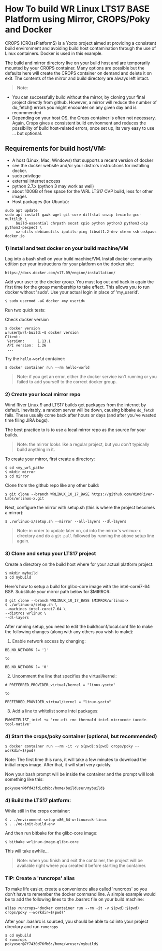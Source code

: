 # How To build WR Linux LTS17 BASE Platform using Mirror, CROPS/Poky and Docker

CROPS (CROssPlatformS) is a Yocto project aimed at providing a consistent build environment and avoiding build host contamination through the use of Linux containers. Docker is used in this example.

The build and mirror directory live on your build host and are temporarily mounted by your CROPS container. Many options are possible but the defaults here will create the CROPS container on demand and delete it on exit. The contents of the mirror and build directory are always left intact.

>Note: 
- You can successfully build without the mirror, by cloning your final project directly from github. However, a mirror will reduce the number of do_fetch() errors you might encounter on any given day and is recommended.
- Depending on your host OS, the Crops container is often not necessary. Again, Crops gives a consistent build environment and reduces the possibility of build host-related errors, once set up, its very easy to use ... but optional.


## Requirements for build host/VM:
- A host (Linux, Mac, Windows) that supports a recent version of docker
- see the docker website and/or your distro's instructions for installing docker.
- sudo privilege
- external internet access
- python 2.7.x (python 3 may work as well)
- about 100GB of free space for the WRL LTS17 OVP build, less for other images
- Host packages (for Ubuntu):
```
sudo apt update
sudo apt install gawk wget git-core diffstat unzip texinfo gcc-multilib \
     build-essential chrpath socat cpio python python3 python3-pip python3-pexpect \
     xz-utils debianutils iputils-ping libsdl1.2-dev xterm ssh-askpass docker.io
```

### 1) Install and test docker on your build machine/VM
Log into a bash shell on your build machine/VM. Install docker community edition per your instructions for your platform on the docker site:
```
https://docs.docker.com/v17.09/engine/installation/
```

Add your user to the docker group. You must log out and back in again the first time for the group membership to take effect. This allows you to run docker without 'sudo'. Use your actual login in place of 'my_userid'.
```
$ sudo usermod -aG docker <my_userid>
```
Run two quick tests: 

Check docker version
```
$ docker version
wruser@wrl-build:~$ docker version
Client:
 Version:      1.13.1
 API version:  1.26
 ...
```

Try the `hello-world` container:
```
$ docker container run --rm hello-world
```
>Note: if you get an error, either the docker service isn't running or you failed to add yourself to the correct docker group.

### 2) Create your local mirror repo
Wind River Linux 9 and LTS17 builds get packages from the internet by default. Inevitably, a random server will be down, causing bitbake `do_fetch` fails. These usually come back after hours or days (and after you've wasted time filing JIRA bugs).

The best practice to is to use a local mirror repo as the source for your builds. 
>Note: the mirror looks like a regular project, but you don't typically build anything in it.

To create your mirror, first create a directory:
```
$ cd <my_wrl_path>
$ mkdir mirror
$ cd mirror
```
Clone from the github repo like any other build:
```
$ git clone --branch WRLINUX_10_17_BASE https://github.com/WindRiver-Labs/wrlinux-x.git
```

Next, configure the mirror with setup.sh (this is where the project becomes a mirror):
```
$ ./wrlinux-x/setup.sh --mirror --all-layers --dl-layers
```
> Note: in order to update later on, cd into the mirror's wrlinux-x directory and do a `git pull` followed by running the above setup line again.

### 3) Clone and setup your LTS17 project
Create a directory on the build host where for your actual platform project. 
```
$ mkdir mybuild
$ cd mybuild
```

Here's how to setup a build for glibc-core image with the intel-corei7-64 BSP. Substitute your mirror path below for $MIRROR:
```
$ git clone --branch WRLINUX_10_17_BASE $MIRROR/wrlinux-x  
$ ./wrlinux-x/setup.sh \
--machines intel-corei7-64 \
--distros wrlinux \
--dl-layers
```

After running setup, you need to edit the build/conf/local.conf file to make the following changes (along with any others you wish to make):
1. Enable network access by changing: 
```
BB_NO_NETWORK ?= '1'

to

BB_NO_NETWORK ?= '0'
```

2. Uncomment the line that specifies the virtual/kernel:
```
# PREFERRED_PROVIDER_virtual/kernel = "linux-yocto"

to 

PREFERRED_PROVIDER_virtual/kernel = "linux-yocto"
```

3. Add a line to whitelist some Intel packages:
```
PNWHITELIST_intel += 'rmc-efi rmc thermald intel-microcode iucode-tool-native'
```

### 4) Start the crops/poky container (optional, but recommended)
```
$ docker container run --rm -it -v $(pwd):$(pwd) crops/poky --workdir=$(pwd)
```
Note: The first time this runs, it will take a few minutes to download the initial crops image. After that, it will start very quickly.

Now your bash prompt will be inside the container and the prompt will look something like this:
```
pokyuser@bfd43fd1cd9b:/home/builduser/mybuild$
```


### 4) Build the LTS17 platform:
While still in the crops container:
```
$ . ./environment-setup-x86_64-wrlinuxsdk-linux
$ . ./oe-init-build-env
```
And then run bitbake for the glibc-core image:
```
$ bitbake wrlinux-image-glibc-core
```

This will take awhile...

>Note: when you finish and exit the container, the project will be available right where you created it before starting the container.

### TIP: Create a 'runcrops' alias 
To make life easier, create a convenience alias called 'runcrops' so you don't have to remember the docker command line. A simple example would be to add the following lines to the .bashrc file on your build machine:
```
alias runcrops='docker container run --rm -it -v $(pwd):$(pwd) crops/poky --workdir=$(pwd)'
```
After your .bashrc is sourced, you should be able to cd into your project directory and run `runcrops`
```
$ cd mybuild
$ runcrops
pokyuser@7f7430d76fb6:/home/wruser/mybuild$
``` 
